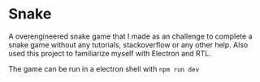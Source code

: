 # Snake

A overengineered snake game that I made as an challenge to complete a snake game without any tutorials, stackoverflow or any other help. Also used this project to familiarize myself with Electron and RTL.

The game can be run in a electron shell with ```npm run dev```
